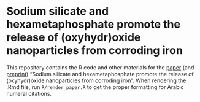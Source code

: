 
<!-- README.md is generated from README.Rmd. Please edit that file -->

# Sodium silicate and hexametaphosphate promote the release of (oxyhydr)oxide nanoparticles from corroding iron

This repository contains the R code and other materials for the
[paper](https://doi.org/10.1039/D2VA00199C) (and
[preprint](https://doi.org/10.26434/chemrxiv-2022-rtzqm-v2)) “Sodium
silicate and hexametaphosphate promote the release of (oxyhydr)oxide
nanoparticles from corroding iron”. When rendering the .Rmd file, run
`R/render_paper.R` to get the proper formatting for Arabic numeral
citations.
